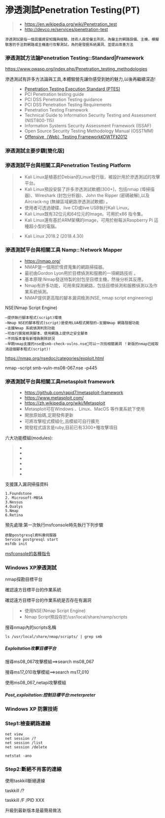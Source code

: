 # 滲透測試Penetration Testing(PT)

>* https://en.wikipedia.org/wiki/Penetration_test
>* http://devco.re/services/penetration-test
```
滲透測試是指一個具備資安知識與經驗、技術人員受僱主所託，為僱主的網路設備、主機，模擬駭客的手法對網路或主機進行攻擊測試，為的是發掘系統漏洞、並提出改善方法
```

### 滲透測試方法論Penetration Testing::Standard|Framework

https://www.owasp.org/index.php/Penetration_testing_methodologies

滲透測試有許多方法論與工具,本體驗營先讓你感受到她的魅力,以後再繼續深造! 

>* [Penetration Testing Execution Standard (PTES)](www.pentest-standard.org)
>* PCI Penetration testing guide
>* PCI DSS Penetration Testing guidance
>* PCI DSS Penetration Testing Requirements
>* Penetration Testing Framework
>* Technical Guide to Information Security Testing and Assessment (NIST800-115)
>* Information Systems Security Assessment Framework (ISSAF)
>* Open Source Security Testing Methodology Manual (OSSTMM)
>* [Offensive（Web）Testing Framework《OWTF》2012](https://github.com/7a/owtf)


### 滲透測試主要步驟[簡化版]

### 滲透測試平台與相關工具Penetration Testing Platform

>* Kali Linux是植基於Debian的Linux發行版，被設計用於滲透測試的攻擊平台。
>* Kali Linux預設安裝了許多滲透測試軟體[300+]，包括nmap (埠掃描器)、Wireshark (封包分析器)、John the Ripper (密碼破解),以及Aircrack-ng (無線區域網路滲透測試軟體) 。 
>* 使用者可透過硬碟、live CD或live USB執行Kali Linux。
>* Kali Linux既有32位元和64位元的Image。可用於x86 指令集。
>* Kali Linux還有基於ARM架構的image，可用於樹莓派Raspberry Pi 這種超小型的電腦。

>* Kali Linux 2018.2 (2018.4.30)

### 滲透測試平台與相關工具 Namp::Ｎetwork Mapper

>* https://nmap.org/
>* NMAP是一個用於情資蒐集的網路掃描器。
>* 最初由Gordon Lyon用於目標偵測和服務的一項網路技術 。 
>* 基本原理:Nmap發送特製的封包至目標主機，然後分析其反應。
>* Nmap有許多功能，可用來探測網路，包括目標偵測和服務偵測以及作業系統偵測。
>* NMAP提供更高階的腳本漏洞檢測(NSE, nmap script engineering)

NSE(Nmap Script Engine)
```
–提供執行腳本程式(script)環境
–Nmap NSE的腳本程式(script)是使用LUA程式開發的–支援Nmap 網路發掘功能
–支援Nmap 系統偵測判別功能
–可自行撰寫檢測腳本、使用網路上提供之安全腳本
–不同版本會有新增與刪除狀況
–早期nmap支援的nse是smb-check-vulns.nse可以一次找相關漏洞 ！新版的nmap已經取消這個腳本程式(script)!
```

https://nmap.org/nsedoc/categories/exploit.html

nmap –script smb-vuln-ms08-067.nse  -p445     <XP IP>


### 滲透測試平台與相關工具metasploit framework

>* https://github.com/rapid7/metasploit-framework
>* https://www.metasploit.com/
>* https://zh.wikipedia.org/wiki/Metasploit
>* Metasploit可在Windows 、Linux、MacOS 等作業系統下使用
>* 開放原始碼,定期發佈更新
>* 可將攻擊程式模組化,且模組可自行擴充
>* 開發程式語言是ruby,目前已有3300+種攻擊項目

六大功能模組(modules): 
>* 
>* 
>* 
>* 
>* 
>* 

支援匯入漏洞掃描資料
```
1.Foundstone
2. Microsoft-MBSA 
3.Nessus
4.Qualys 
5.Nmap 
6.Retina
```

預先處理:第一次執行msfconsole時先執行下列步驟
```
啟動postgresql資料庫伺服器
Service postgresql start
msfdb init
```

[msfconsole的各種指令](https://www.offensive-security.com/metasploit-unleashed/msfconsole-commands/)


### Windows XP滲透測試

nmap探勘目標平台

確認遠方目標平台的作業系統

確認遠方目標平台的作業系統是否存在有漏洞
>* 使用NSE(Nmap Script Engine)
>* Nmap Script預設存於/usr/local/share/namp/scripts

搜尋nmap內的scripts名稱
```
ls /usr/local/share/nmap/scripts/ | grep smb
```

##### Exploitation攻擊目標平台

搜尋ms08_067攻擊模組==>search ms08_067

搜尋ms17_010攻擊模組==>search ms17_010

使用ms08_067_netapi攻擊模組

##### Post_exploitation:控制目標平台:meterpreter


### Windows XP 防禦技術

### Step1:檢查網路連線
```
net view
net session /?
net session /list
net session /delete
```
```
netstat -ano
```

### Step2:斷絕不肖客的連線

使用taskkill斷絕連線

taskkill /?

taskkill /F /PID XXX

升級到最新版本是最簡易做法










